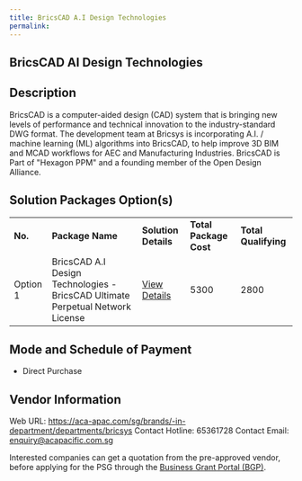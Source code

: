 ```yaml
---
title: BricsCAD A.I Design Technologies
permalink: 
---
```


## BricsCAD AI Design Technologies

## Description

BricsCAD is a computer-aided design (CAD) system that is bringing new levels of performance and technical innovation to the industry-standard DWG format. The development team at Bricsys is incorporating A.I. / machine learning (ML) algorithms into BricsCAD, to help improve 3D BIM and MCAD workflows for AEC and Manufacturing Industries.
BricsCAD is Part of "Hexagon PPM" and a founding member of the Open Design Alliance.

## Solution Packages Option(s)

<table>
<tr>
<td><b>No.</b></td>
<td><b>Package Name</b></td>
<td><b>Solution Details</b></td>
<td><b>Total Package Cost</b></td>
<td><b>Total Qualifying</b></td>
</tr>
<tr>
<td>Option 1</td>
<td>BricsCAD A.I Design Technologies - BricsCAD Ultimate Perpetual Network License</td>
<td><a href='https://www.gobusiness.gov.sg/images/psg/ACA_Pacific_20210038_Desensitised_Annex_3_Part_3.pdf'>View Details</a></td>
<td>5300</td>
<td>2800</td>
</tr>
</table>

## Mode and Schedule of Payment

 - Direct Purchase

## Vendor Information

 Web URL: https://aca-apac.com/sg/brands/-in-department/departments/bricsys 
Contact Hotline: 65361728 
Contact Email: enquiry@acapacific.com.sg 


Interested companies can get a quotation from the pre-approved vendor, before applying for the PSG through the <a href='https://www.businessgrants.gov.sg/'>Business Grant Portal (BGP)</a>.
